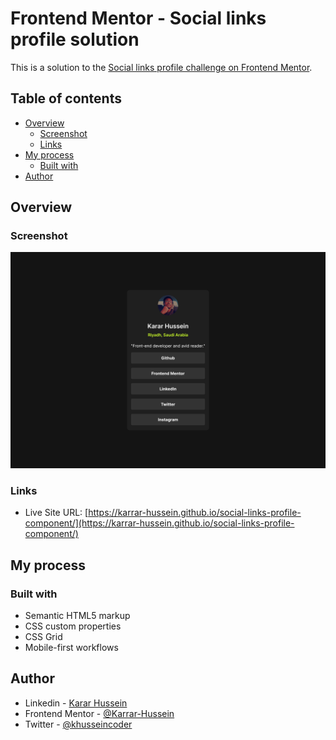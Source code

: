 # Frontend Mentor - Social links profile solution

This is a solution to the [Social links profile challenge on Frontend Mentor](https://www.frontendmentor.io/challenges/social-links-profile-UG32l9m6dQ).

## Table of contents

- [Overview](#overview)
  - [Screenshot](#screenshot)
  - [Links](#links)
- [My process](#my-process)
  - [Built with](#built-with)
- [Author](#author)

## Overview

### Screenshot

![project screenshot](screenshot.png)

### Links

- Live Site URL: [https://karrar-hussein.github.io/social-links-profile-component/](https://karrar-hussein.github.io/social-links-profile-component/)

## My process

### Built with

- Semantic HTML5 markup
- CSS custom properties
- CSS Grid
- Mobile-first workflows

## Author

- Linkedin - [Karar Hussein](https://www.linkedin.com/in/khusseincoder)
- Frontend Mentor - [@Karrar-Hussein](https://www.frontendmentor.io/profile/Karrar-Hussein)
- Twitter - [@khusseincoder](https://x.com/khusseincoder)
